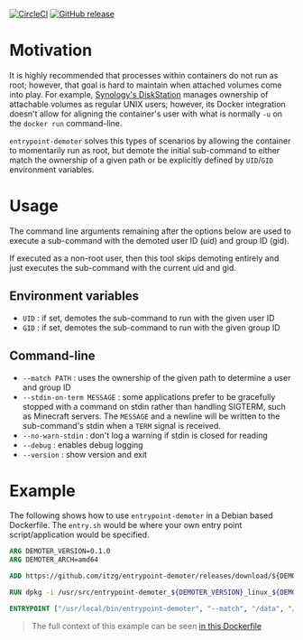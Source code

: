 [![CircleCI](https://circleci.com/gh/itzg/entrypoint-demoter.svg?style=svg)](https://circleci.com/gh/itzg/entrypoint-demoter)
[![GitHub release](https://img.shields.io/github/release/itzg/entrypoint-demoter.svg)](https://github.com/itzg/entrypoint-demoter/releases/latest)

# Motivation

It is  highly recommended that processes within containers do not run as root; however, that
goal is hard to maintain when attached volumes come into play. For example, 
[Synology's DiskStation](https://www.synology.com/en-us/dsm)
manages ownership of attachable volumes as regular UNIX users; however, its Docker integration
doesn't allow for aligning the container's user with what is normally `-u` on the `docker run`
command-line.

`entrypoint-demoter` solves this types of scenarios by allowing the container to momentarily run as 
root, but demote the initial sub-command to either match the ownership of a given path or be 
explicitly defined by `UID`/`GID` environment variables.

# Usage

The command line arguments remaining after the options below are used to execute a 
sub-command with the demoted user ID (uid) and group ID (gid).

If executed as a non-root user, then this tool skips demoting entirely and just executes
the sub-command with the current uid and gid.

## Environment variables

- `UID` : if set, demotes the sub-command to run with the given user ID
- `GID` : if set, demotes the sub-command to run with the given group ID

## Command-line

- `--match PATH` : uses the ownership of the given path to determine a user and group ID
- `--stdin-on-term MESSAGE` : some applications prefer to be gracefully stopped with a command on
   stdin rather than handling SIGTERM, such as Minecraft servers. 
   The `MESSAGE` and a newline will be written to the sub-command's stdin when a `TERM` signal is received.
- `--no-warn-stdin` : don't log a warning if stdin is closed for reading
- `--debug` : enables debug logging
- `--version` : show version and exit

# Example

The following shows how to use `entrypoint-demoter` in a Debian based Dockerfile. The `entry.sh`
would be where your own entry point script/application would be specified.

```Dockerfile
ARG DEMOTER_VERSION=0.1.0
ARG DEMOTER_ARCH=amd64

ADD https://github.com/itzg/entrypoint-demoter/releases/download/${DEMOTER_VERSION}/entrypoint-demoter_${DEMOTER_VERSION}_linux_${DEMOTER_ARCH}.deb /usr/src

RUN dpkg -i /usr/src/entrypoint-demoter_${DEMOTER_VERSION}_linux_${DEMOTER_ARCH}.deb

ENTRYPOINT ["/usr/local/bin/entrypoint-demoter", "--match", "/data", "/entry.sh"]
```

> The full context of this example can be seen [in this Dockerfile](https://github.com/itzg/docker-minecraft-bedrock-server/blob/master/Dockerfile)